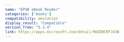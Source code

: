 ```yaml
---
name: "EPUB eBook Reader"
categories: ['books']
compatibility: emulation
display_result: "Compatible"
version_from: "5.3.4"
link: https://apps.microsoft.com/detail/9WZDNCRFJ43B
---
```

